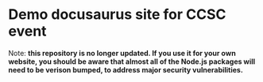 # Demo docusaurus site for CCSC event

Note: **this repository is no longer updated. If you use it for your own website, you should be aware that almost all of the Node.js packages will need to be verison bumped, to address major security vulnerabilities.**
